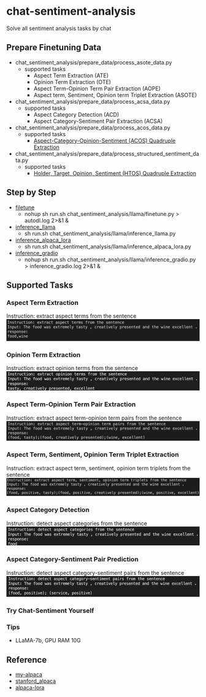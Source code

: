 # chat-sentiment-analysis
Solve all sentiment analysis tasks by chat

## Prepare Finetuning Data
- chat_sentiment_analysis/prepare_data/process_asote_data.py
  - supported tasks
    - Aspect Term Extraction (ATE)
    - Opinion Term Extraction (OTE)
    - Aspect Term-Opinion Term Pair Extraction (AOPE)
    - Aspect term, Sentiment, Opinion term Triplet Extraction (ASOTE)
- chat_sentiment_analysis/prepare_data/process_acsa_data.py
  - supported tasks
    - Aspect Category Detection (ACD)
    - Aspect Category-Sentiment Pair Extraction (ACSA)
- chat_sentiment_analysis/prepare_data/process_acos_data.py
  - supported tasks
    - [Aspect-Category-Opinion-Sentiment (ACOS) Quadruple Extraction](https://github.com/NUSTM/ACOS)
- chat_sentiment_analysis/prepare_data/process_structured_sentiment_data.py
  - supported tasks
    - [Holder, Target, Opinion, Sentiment (HTOS) Quadruple Extraction](https://github.com/jerbarnes/semeval22_structured_sentiment)

## Step by Step
- [filetune](chat_sentiment_analysis/llama/finetune.py)
  - nohup sh run.sh chat_sentiment_analysis/llama/finetune.py > autodl.log 2>&1 &
- [inference_llama](chat_sentiment_analysis/llama/inference_llama.py)
  - sh run.sh chat_sentiment_analysis/llama/inference_llama.py
- [inference_alpaca_lora](chat_sentiment_analysis/llama/inference_alpaca_lora.py)
  - sh run.sh chat_sentiment_analysis/llama/inference_alpaca_lora.py
- [inference_gradio](chat_sentiment_analysis/llama/inference_gradio.py)
    - nohup sh run.sh chat_sentiment_analysis/llama/inference_gradio.py > inference_gradio.log 2>&1 &

## Supported Tasks
### Aspect Term Extraction
Instruction: extract aspect terms from the sentence
![](./figures/tasks/ATE.png)

### Opinion Term Extraction
Instruction: extract opinion terms from the sentence
![](./figures/tasks/OTE.png)

### Aspect Term-Opinion Term Pair Extraction
Instruction: extract aspect term-opinion term pairs from the sentence
![](./figures/tasks/AOP.png)

### Aspect Term, Sentiment, Opinion Term Triplet Extraction
Instruction: extract aspect term, sentiment, opinion term triplets from the sentence
![](./figures/tasks/ASOTE.png)

### Aspect Category Detection
Instruction: detect aspect categories from the sentence
![](./figures/tasks/ACD.png)

### Aspect Category-Sentiment Pair Prediction
Instruction: detect aspect category-sentiment pairs from the sentence
![](./figures/tasks/ACSA.png)

### Try Chat-Sentiment Yourself

### Tips
- LLaMA-7b, GPU RAM 10G

## Reference
- [my-alpaca](https://github.com/l294265421/my-alpaca)
- [stanford_alpaca](https://github.com/tatsu-lab/stanford_alpaca#fine-tuning)
- [alpaca-lora](https://github.com/tloen/alpaca-lora)
